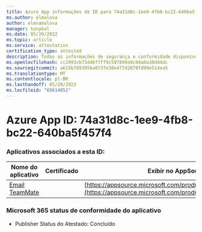 ```yaml
---
title: Azure App informações de ID para 74a31d8c-1ee9-4fb8-bc22-640ba5f457f4
ms.author: elmalova
author: elenamalova
manager: tonybal
ms.date: 05/20/2022
ms.topic: article
ms.service: attestation
certification_type: attested
description: Todas as informações de segurança e conformidade disponíveis para 74a31d8c-1ee9-4fb8-bc22-640ba5f457f4.
ms.openlocfilehash: cc2993cb73dd6ffff9c597899a9c04a0a30d44dc
ms.sourcegitcommit: a615b7893956a0737e30e477d2870fd99e514ea5
ms.translationtype: MT
ms.contentlocale: pt-BR
ms.lasthandoff: 05/20/2022
ms.locfileid: "65614852"
---
```

# <a name="azure-app-id-74a31d8c-1ee9-4fb8-bc22-640ba5f457f4"></a>Azure App ID: 74a31d8c-1ee9-4fb8-bc22-640ba5f457f4


### <a name="apps-associated-with-this-id"></a>Aplicativos associados a esta ID:
| **Nome do aplicativo** | **Certificado** | **Exibir no AppSource** |
|--------------|---------------|-----------------------|
| [Email TeamMate](../forward/WA200002338.md) |  | [https://appsource.microsoft.com/product/office/WA200002338](https://appsource.microsoft.com/product/office/WA200002338) |

### <a name="microsoft-365-app-compliance-status"></a>Microsoft 365 status de conformidade do aplicativo
- Publisher Status do Atestado: Concluído
